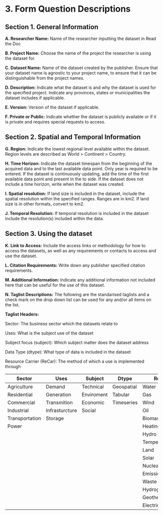 # **3. Form Question Descriptions**

## **Section 1. General Information**

**A. Researcher Name:** Name of the researcher inputting the dataset in Read the Doc

**B. Project Name:** Choose the name of the project the researcher is using the dataset for.

**C. Dataset Name:** Name of the dataset created by the publisher. Ensure that your dataset name is agnostic to your project name, to ensure that it can be distinguishable from the project names.

**D. Description:** Indicate what the dataset is and why the dataset is used for the specified project. Indicate any provinces, states or municipalities the dataset includes if applicable.

**E. Version:** Version of the dataset if applicable.

**F. Private or Public:** Indicate whether the dataset is publicly available or if it is private and requires special requests to access.

## **Section 2. Spatial and Temporal Information**

**G. Region:** Indicate the lowest regional level available within the dataset. Region levels are described as World > Continent > Country.

**H. Time Horizon:** Indicate the dataset timespan from the beginning of the acquired data and to the last available data point. Only year is required to be entered. If the dataset is continuously updating, add the time of the first available data point and present in the to side. If the dataset does not include a time horizon, write when the dataset was created.

**I. Spatial resolution:** If land size is included in the dataset, include the spatial resolution within the specified ranges. Ranges are in km2. If land size is in other formats, convert to km2.

**J. Temporal Resolution:** If temporal resolution is included in the dataset include the resolution(s) included within the data.

## **Section 3. Using the dataset**

**K. Link to Access:** Include the access links or methodology for how to access the datasets, as well as any requirements or contacts to access and use the dataset.

**L. Citation Requirements:** Write down any publisher specified citation requirements.

**M. Additional Information:** Indicate any additional information not included here that can be useful for the use of this dataset.

**N.  Taglist Descriptions:** The following are the standarised taglists and a check mark on the drop down list can be used for any and/or all items on the list.

**Taglist Headers:**

Sector: The business sector which the datasets relate to

Uses: What is the subject use of the dataset

Subject focus (subject): Which subject matter does the dataset address

Data Type (dtype): What type of data is included in the dataset

Resource Carrier (ReCar): The method of which a use is implemented through
 

| Sector         | Uses           | Subject       | Dtype      | ReCar            |
| -------------- | -------------- | ------------- | ---------- | ---------------- |
| Agriculture    | Demand         | Technical     | Geospatial | Water            |
| Residential    | Generation     | Enviroment    | Tabular    | Gas              |
| Commercial     | Transmition    | Economic      | Timeseries | Wind             |
| Industrial     | Infrasturcture | Social        |            | Oil              |
| Transportation | Storage        |               |            | Biomass          |
| Power          |                |               |            | Heating/Cooling  |
|                |                |               |            | Hydro            |
|                |                |               |            | Temperature      |
|                |                |               |            | Land             |
|                |                |               |            | Solar            |
|                |                |               |            | Nuclear          |
|                |                |               |            | Emissions        |
|                |                |               |            | Waste            |
|                |                |               |            | Hydrogen         |
|                |                |               |            | Geothermal       |
|                |                |               |            | Electricity      |
